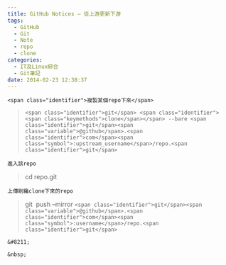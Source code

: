 ```yaml
---
title: GitHub Notices – 從上游更新下游
tags:
  - GitHub
  - Git
  - Note
  - repo
  - clone
categories:
  - IT及Linux綜合
  - Git筆記
date: 2014-02-23 12:38:37
---
```


`<span class="identifier">複製某個repo下來</span>`

> `<span class="identifier">git</span> <span class="identifier"><span class="keymethods">clone</span></span> --bare <span class="identifier">git</span><span class="variable">@github</span>.<span class="identifier">com</span><span class="symbol">:upstream_username</span>/repo.<span class="identifier">git</span>`

	進入該repo

> cd repo.git

	上傳剛纔clone下來的repo

> git&nbsp; push &#8211;mirror `<span class="identifier">git</span><span class="variable">@github</span>.<span class="identifier">com</span><span class="symbol">:username</span>/repo.<span class="identifier">git</span>`

	&#8211;

	&nbsp;
